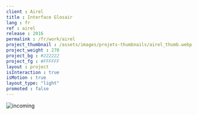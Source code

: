 ```yaml
---
client : Airel
title : Interface Glosair
lang : fr
ref : airel
release : 2016
permalink : /fr/work/airel
project_thumbnail : /assets/images/projets-thumbnails/airel_thumb.webp
project_weight : 270
project_bg : #222222
project_fg : #FFFFFF
layout : project
isInteraction : true
isMotion : true
layout_type: "light"
promoted : false
---
```


![incoming](/assets/images/incoming-fr.webp)
